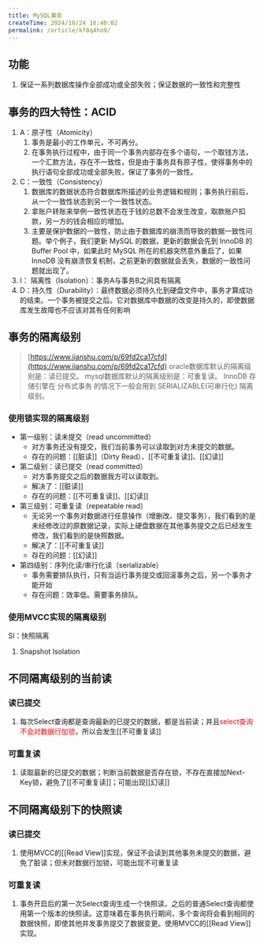 ```yaml
---
title: MySQL事务
createTime: 2024/10/24 16:40:02
permalink: /article/kf8q4ho9/
---
```

## 功能
1. 保证一系列数据库操作全部成功或全部失败；保证数据的一致性和完整性

## 事务的四大特性：ACID

1. A：原子性（Atomicity）
	1. 事务是最小的工作单元，不可再分。
	2. 在事务执行过程中，由于同一个事务内部存在多个语句，一个取钱方法，一个汇款方法，存在不一致性，但是由于事务具有原子性，使得事务中的执行语句全部成功或全部失败，保证了事务的一致性。
2. C：一致性（Consistency）
	1. 数据库的数据状态符合数据库所描述的业务逻辑和规则；事务执行前后，从一个一致性状态到另一个一致性状态。
	2. 拿账户转账来举例一致性状态在于钱的总数不会发生改变，取款账户扣款，另一方的钱会相应的增加。
	3. 主要是保护数据的一致性，防止由于数据库的崩溃而导致的数据一致性问题。举个例子，我们更新 MySQL 的数据，更新的数据会先到 InnoDB 的 Buffer Pool 中，如果此时 MySQL 所在的机器突然意外重启了，如果 InnoDB 没有崩溃恢复机制，之前更新的数据就会丢失，数据的一致性问题就出现了。
3. I： 隔离性（Isolation）：事务A与事务B之间具有隔离
4. D：持久性（Durability）：最终数据必须持久化到硬盘文件中，事务才算成功的结束。⼀个事务被提交之后。它对数据库中数据的改变是持久的，即使数据库发⽣故障也不应该对其有任何影响

## 事务的隔离级别
> [https://www.jianshu.com/p/69fd2ca17cfd](https://www.jianshu.com/p/69fd2ca17cfd)
> oracle数据库默认的隔离级别是：读已提交。
> mysql数据库默认的隔离级别是：可重复读。
> 	InnoDB 存储引擎在 分布式事务 的情况下⼀般会⽤到 SERIALIZABLE(可串⾏化) 隔离级别。
### 使用锁实现的隔离级别
- 第一级别：读未提交（read uncommitted）
	- 对方事务还没有提交，我们当前事务可以读取到对方未提交的数据。
	- 存在的问题：[[脏读]]（Dirty Read）、[[不可重复读]]、[[幻读]]
- 第二级别：读已提交（read committed）
	- 对方事务提交之后的数据我方可以读取到。
	- 解决了：[[脏读]]
	- 存在的问题：[[不可重复读]]、[[幻读]]
- 第三级别：可重复读（repeatable read）
	- 无论另一个事务对数据进行任意操作（增删改、提交事务），我们看到的是未经修改过的原数据记录，实际上硬盘数据在其他事务提交之后已经发生修改，我们看到的是快照数据。
	- 解决了：[[不可重复读]]
	- 存在的问题：[[幻读]]
- 第四级别：序列化读/串行化读（serializable）
	- 事务需要排队执行，只有当运行事务提交或回滚事务之后，另一个事务才能开始
	- 存在问题：效率低。需要事务排队。
### 使用MVCC实现的隔离级别
SI：快照隔离
1. Snapshot Isolation

## 不同隔离级别的当前读
### 读已提交
1. 每次Select查询都是查询最新的已提交的数据，都是当前读；并且<font color="#ff0000">select查询不会对数据行加锁</font>，所以会发生[[不可重复读]]
### 可重复读
1. 读取最新的已提交的数据；判断当前数据是否存在锁，不存在直接加Next-Key锁，避免了[[不可重复读]]；可能出现[[幻读]]

## 不同隔离级别下的快照读
### 读已提交
1. 使用MVCC的[[Read View]]实现，保证不会读到其他事务未提交的数据，避免了脏读；但未对数据行加锁，可能出现不可重复读

### 可重复读
1. 事务开启后的第一次Select查询生成一个快照读，之后的普通Select查询都使用第一个版本的快照读。这意味着在事务执行期间，多个查询将会看到相同的数据快照，即使其他并发事务提交了数据变更。使用MVCC的[[Read View]]实现。